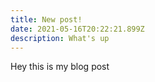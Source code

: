 ```yaml
---
title: New post!
date: 2021-05-16T20:22:21.899Z
description: What's up
---
```

Hey this is my blog post